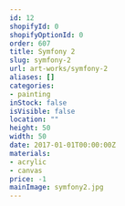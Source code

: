 ```yaml
---
id: 12
shopifyId: 0
shopifyOptionId: 0
order: 607
title: Symfony 2
slug: symfony-2
url: art-works/symfony-2
aliases: []
categories:
- painting
inStock: false
isVisible: false
location: ""
height: 50
width: 50
date: 2017-01-01T00:00:00Z
materials:
- acrylic
- canvas
price: -1
mainImage: symfony2.jpg
---
```

